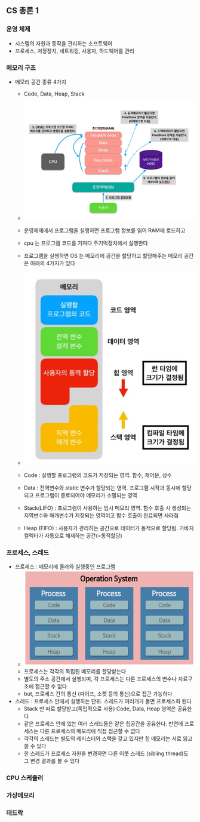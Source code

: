 ## CS 총론 1
### 운영 체제
- 시스템의 자원과 동작을 관리하는 소프트웨어
- 프로세스, 저장장치, 네트워킹, 사용자, 하드웨어를 관리
### 메모리 구조
- 메모리 공간 종류 4가지 
    - Code, Data, Heap, Stack
    - ![](2024-07-28-16-52-36.png)
    - 운영체제에서 프로그램을 실행하면 프로그램 정보를 읽어 RAM에 로드하고
    - cpu 는 프로그램 코드를 가져다 주기억장치에서 실행한다
    
    - 프로그램을 실행하면 OS 는 메모리에 공간을 할당하고 할당해주는 메모리 공간은 아래의 4가지가 있다
    - ![](2024-07-28-17-07-30.png)
    - Code : 실행할 프로그램의 코드가 저장되는 영역. 함수, 제어문, 상수
    - Data : 전역변수와 static 변수가 할당되는 영역. 프로그램 시작과 동시에 할당되고 프로그램이 종료되어야 메모리가 소멸되는 영역
    - Stack(LIFO) : 프로그램이 사용하는 임시 메모리 영역. 함수 호출 시 생성되는 지역변수와 매개변수가 저장되는 영역이고 함수 호출이 완료되면 사라짐
    - Heap (FIFO) : 사용자가 관리하는 공간으로 데이터가 동적으로 할당됨. 가바지 컬렉터가 자동으로 해제하는 공간(=동적할당)
### 프로세스, 스레드
- 프로세스 : 메모리에 올라와 실행중인 프로그램
    - ![](2024-07-28-17-24-35.png)
    - 프로세스는 각각의 독립된 메모리를 할당받는다
    - 별도의 주소 공간에서 실행되며, 각 프로세스는 다른 프로세스의 변수나 자료구조에 접근할 수 없다
    - but, 프로세스 간의 통신 (파이프, 소켓 등의 통신)으로 접근 가능하다
- 스레드 : 프로세스 안에서 실행하는 단위. 스레드가 여러개가 돌면 프로세스화 된다
     - Stack 만 따로 할당받고(독립적으로 사용) Code, Data, Heap 영역은 공유한다
     - 같은 프로세스 안에 있는 여러 스레드들은 같은 힙공간을 공유한다. 반면에 프로세스는 다른 프로세스의 메모리에 직접 접근할 수 없다
     - 각각의 스레드는 별도의 레지스터와 스택을 갖고 있지만 힙 메모리는 서로 읽고 쓸 수 있다
     - 한 스레드가 프로세스 자원을 변경하면 다른 이웃 스레드 (sibling thread)도 그 변경 결과를 볼 수 있다
### CPU 스케쥴러
### 가상메모리
### 데드락
